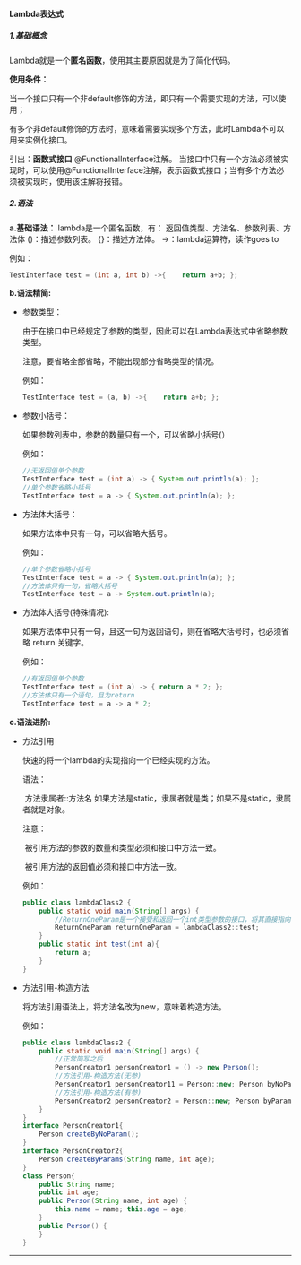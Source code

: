#### Lambda表达式

##### 1.基础概念	

​	Lambda就是一个**匿名函数**，使用其主要原因就是为了简化代码。

**使用条件：**

​		当一个接口只有一个非default修饰的方法，即只有一个需要实现的方法，可以使用；

​		有多个非default修饰的方法时，意味着需要实现多个方法，此时Lambda不可以用来实例化接口。

引出：**函数式接口**
    @FunctionalInterface注解。
    当接口中只有一个方法必须被实现时，可以使用@FunctionalInterface注解，表示函数式接口；当有多个方法必须被实现时，使用该注解将报错。

##### 2.语法

**a.基础语法：**
    lambda是一个匿名函数，有： 返回值类型、方法名、参数列表、方法体
  	  ()：描述参数列表。
  	  {}：描述方法体。
  	  ->：lambda运算符，读作goes to

例如：

```Java
TestInterface test = (int a, int b) ->{    return a+b; };
```

**b.语法精简:**

- 参数类型：

  由于在接口中已经规定了参数的类型，因此可以在Lambda表达式中省略参数类型。

  注意，要省略全部省略，不能出现部分省略类型的情况。

  例如：

  ```Java
  TestInterface test = (a, b) ->{    return a+b; };
  ```

- 参数小括号：

  如果参数列表中，参数的数量只有一个，可以省略小括号(）

  例如：

  ```java
  //无返回值单个参数 
  TestInterface test = (int a) -> { System.out.println(a); }; 
  //单个参数省略小括号 
  TestInterface test = a -> { System.out.println(a); };
  ```

- 方法体大括号：

  如果方法体中只有一句，可以省略大括号。

  例如：

  ```java
  //单个参数省略小括号 
  TestInterface test = a -> { System.out.println(a); }; 
  //方法体只有一句，省略大括号 
  TestInterface test = a -> System.out.println(a);
  ```

- 方法体大括号(特殊情况):

  如果方法体中只有一句，且这一句为返回语句，则在省略大括号时，也必须省略 return 关键字。

  例如：

  ```java
  //有返回值单个参数 
  TestInterface test = (int a) -> { return a * 2; }; 
  //方法体只有一个语句，且为return 
  TestInterface test = a -> a * 2;
  ```

**c.语法进阶:**

- 方法引用

  快速的将一个lambda的实现指向一个已经实现的方法。

  语法：

  ​	方法隶属者::方法名
  ​    如果方法是static，隶属者就是类；如果不是static，隶属者就是对象。

  注意：

  ​	被引用方法的参数的数量和类型必须和接口中方法一致。

  ​	被引用方法的返回值必须和接口中方法一致。

  例如：

  ```java
  public class lambdaClass2 { 
      public static void main(String[] args) { 
          //ReturnOneParam是一个接受和返回一个int类型参数的接口，将其直接指向了test()方法
          ReturnOneParam returnOneParam = lambdaClass2::test; 
      } 
      public static int test(int a){
          return a; 
      } 
  }
  ```

- 方法引用-构造方法

  将方法引用语法上，将方法名改为new，意味着构造方法。

  例如：

  ```java
  public class lambdaClass2 { 
      public static void main(String[] args) { 
          //正常简写之后 
          PersonCreator1 personCreator1 = () -> new Person(); 
          //方法引用-构造方法(无参) 
          PersonCreator1 personCreator11 = Person::new; Person byNoParam = personCreator11.createByNoParam(); 
          //方法引用-构造方法(有参) 
          PersonCreator2 personCreator2 = Person::new; Person byParams = personCreator2.createByParams("xiaoming", 20); 
      } 
  } 
  interface PersonCreator1{ 
      Person createByNoParam(); 
  } 
  interface PersonCreator2{ 
      Person createByParams(String name, int age); 
  } 
  class Person{ 
      public String name; 
      public int age; 
      public Person(String name, int age) { 
          this.name = name; this.age = age; 
      } 
      public Person() {
      } 
  }
  ```

------

